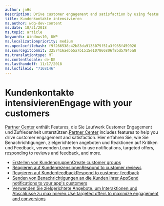 ```yaml
---
author: jnHs
Description: Drive customer engagement and satisfaction by using features like notifications, targeted offers, responding to reviews and feedback, and more.
title: Kundenkontakte intensivieren
ms.author: wdg-dev-content
ms.date: 10/31/2018
ms.topic: article
keywords: Windows10, UWP
ms.localizationpriority: medium
ms.openlocfilehash: f9f266538c42b83da9135079f51a3f935f459020
ms.sourcegitcommit: 3257416aebb5a7b1515e107866806f8bd57845a8
ms.translationtype: MT
ms.contentlocale: de-DE
ms.lasthandoff: 11/17/2018
ms.locfileid: "7168146"
---
```

# <a name="engage-with-your-customers"></a><span data-ttu-id="b6955-103">Kundenkontakte intensivieren</span><span class="sxs-lookup"><span data-stu-id="b6955-103">Engage with your customers</span></span>

<span data-ttu-id="b6955-104">[Partner Center](https://partner.microsoft.com/dashboard) enthält Features, die Sie Laufwerk Customer Engagement und Zufriedenheit unterstützen.</span><span class="sxs-lookup"><span data-stu-id="b6955-104">[Partner Center](https://partner.microsoft.com/dashboard) includes features to help you drive customer engagement and satisfaction.</span></span> <span data-ttu-id="b6955-105">Hier erfahren Sie, wie Sie Benachrichtigungen, zielgerichteten angeboten und Reaktionen auf Kritiken und Feedback, verwenden.</span><span class="sxs-lookup"><span data-stu-id="b6955-105">Learn how to use notifications, targeted offers, responding to reviews and feedback, and more.</span></span>

-   [<span data-ttu-id="b6955-106">Erstellen von Kundengruppen</span><span class="sxs-lookup"><span data-stu-id="b6955-106">Create customer groups</span></span>](create-customer-groups.md)
-   [<span data-ttu-id="b6955-107">Reagieren auf Kundenrezensionen</span><span class="sxs-lookup"><span data-stu-id="b6955-107">Respond to customer reviews</span></span>](respond-to-customer-reviews.md)
-   [<span data-ttu-id="b6955-108">Reagieren auf Kundenfeedback</span><span class="sxs-lookup"><span data-stu-id="b6955-108">Respond to customer feedback</span></span>](respond-to-customer-feedback.md)
-   [<span data-ttu-id="b6955-109">Senden von Benachrichtigungen an die Kunden Ihrer App</span><span class="sxs-lookup"><span data-stu-id="b6955-109">Send notifications to your app's customers</span></span>](send-push-notifications-to-your-apps-customers.md)
-   [<span data-ttu-id="b6955-110">Verwenden Sie zielgerichtete Angebote, um Interaktionen und Abschlüsse zu maximieren.</span><span class="sxs-lookup"><span data-stu-id="b6955-110">Use targeted offers to maximize engagement and conversions</span></span>](use-targeted-offers-to-maximize-engagement-and-conversions.md)

 
